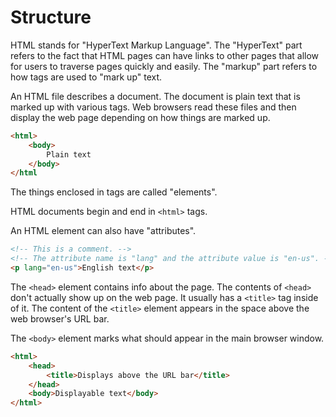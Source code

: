 # Structure
HTML stands for "HyperText Markup Language". The "HyperText" part refers to the fact that HTML pages can have links to other pages that allow for users to traverse pages quickly and easily. The "markup" part refers to how tags are used to "mark up" text.

An HTML file describes a document. The document is plain text that is marked up with various tags. Web browsers read these files and then display the web page depending on how things are marked up.
```html
<html>
    <body>
        Plain text
    </body>
</html
```

The things enclosed in tags are called "elements".

HTML documents begin and end in `<html>` tags.

An HTML element can also have "attributes".
```html
<!-- This is a comment. -->
<!-- The attribute name is "lang" and the attribute value is "en-us". -->
<p lang="en-us">English text</p>
```

The `<head>` element contains info about the page. The contents of `<head>` don't actually show up on the web page. It usually has a `<title>` tag inside of it. The content of the `<title>` element appears in the space above the web browser's URL bar.

The `<body>` element marks what should appear in the main browser window.

```html
<html>
    <head>
        <title>Displays above the URL bar</title>
    </head>
    <body>Displayable text</body>
</html>
```

